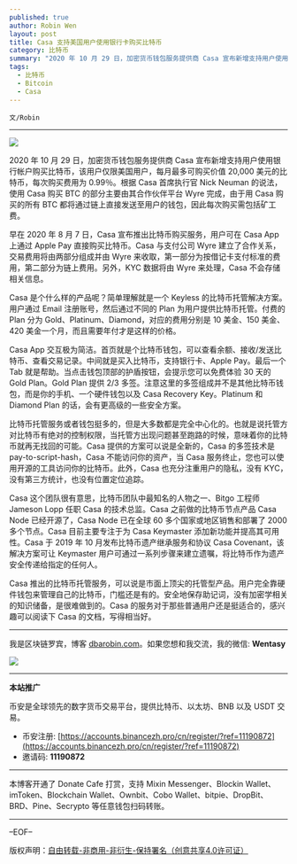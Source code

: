 ```yaml
---
published: true
author: Robin Wen
layout: post
title: Casa 支持美国用户使用银行卡购买比特币
category: 比特币
summary: "2020 年 10 月 29 日，加密货币钱包服务提供商 Casa 宣布新增支持用户使用银行帐户购买比特币，该用户仅限美国用户，每月最多可购买价值 20,000 美元的比特币，每次购买费用为 0.99％。根据 Casa 首席执行官 Nick Neuman 的说法，使用 Casa 购买 BTC 的部分主要由其合作伙伴平台 Wyre 完成，由于用 Casa 购买的所有 BTC 都将通过链上直接发送至用户的钱包，因此每次购买需包括矿工费。Casa 推出的比特币托管服务，可以说是市面上顶尖的托管型产品。用户完全靠硬件钱包来管理自己的比特币，门槛还是有的。安全地保存助记词，没有加密学相关的知识储备，是很难做到的。Casa 的服务对于那些普通用户还是挺适合的，感兴趣可以阅读下 Casa 的文档，写得相当好。"
tags:
  - 比特币
  - Bitcoin
  - Casa
---
```


`文/Robin`

***

![](https://cdn.dbarobin.com/p0pdws2.png)

2020 年 10 月 29 日，加密货币钱包服务提供商 Casa 宣布新增支持用户使用银行帐户购买比特币，该用户仅限美国用户，每月最多可购买价值 20,000 美元的比特币，每次购买费用为 0.99％。根据 Casa 首席执行官 Nick Neuman 的说法，使用 Casa 购买 BTC 的部分主要由其合作伙伴平台 Wyre 完成，由于用 Casa 购买的所有 BTC 都将通过链上直接发送至用户的钱包，因此每次购买需包括矿工费。

早在 2020 年 8 月 7 日，Casa 宣布推出比特币购买服务，用户可在 Casa App 上通过 Apple Pay 直接购买比特币。Casa 与支付公司 Wyre 建立了合作关系，交易费用将由两部分组成并由 Wyre 来收取，第一部分为按借记卡支付标准的费用，第二部分为链上费用。另外，KYC 数据将由 Wyre 来处理，Casa 不会存储相关信息。

Casa 是个什么样的产品呢？简单理解就是一个 Keyless 的比特币托管解决方案。用户通过 Email 注册账号，然后通过不同的 Plan 为用户提供比特币托管。付费的 Plan 分为 Gold、Platinum、Diamond，对应的费用分别是 10 美金、150 美金、420 美金一个月，而且需要年付才是这样的价格。

Casa App 交互极为简洁。首页就是个比特币钱包，可以查看余额、接收/发送比特币、查看交易记录。中间就是买入比特币，支持银行卡、Apple Pay。最后一个 Tab 就是帮助。当点击钱包顶部的护盾按钮，会提示您可以免费体验 30 天的 Gold Plan。Gold Plan 提供 2/3 多签。注意这里的多签组成并不是其他比特币钱包，而是你的手机、一个硬件钱包以及 Casa Recovery Key。Platinum 和 Diamond Plan 的话，会有更高级的一些安全方案。

比特币托管服务或者钱包挺多的，但是大多数都是完全中心化的。也就是说托管方对比特币有绝对的控制权限，当托管方出现问题甚至跑路的时候，意味着你的比特币就再无找回的可能。Casa 提供的方案可以说是全新的，Casa 的多签技术是 pay-to-script-hash，Casa 不能访问你的资产，当 Casa 服务终止，您也可以使用开源的工具访问你的比特币。此外，Casa 也充分注重用户的隐私，没有 KYC，没有第三方统计，也没有位置定位追踪。

Casa 这个团队很有意思，比特币团队中最知名的人物之一、Bitgo 工程师 Jameson Lopp 任职 Casa 的技术总监。Casa 之前做的比特币节点产品 Casa Node 已经开源了，Casa Node 已在全球 60 多个国家或地区销售和部署了 2000 多个节点。Casa 目前主要专注于为 Casa Keymaster 添加新功能并提高其可用性。Casa 于 2019 年 10 月发布比特币遗产继承服务和协议 Casa Covenant，该解决方案可让 Keymaster 用户可通过一系列步骤来建立遗嘱，将比特币作为遗产安全传递给指定的任何人。

Casa 推出的比特币托管服务，可以说是市面上顶尖的托管型产品。用户完全靠硬件钱包来管理自己的比特币，门槛还是有的。安全地保存助记词，没有加密学相关的知识储备，是很难做到的。Casa 的服务对于那些普通用户还是挺适合的，感兴趣可以阅读下 Casa 的文档，写得相当好。

***

我是区块链罗宾，博客 [dbarobin.com](https://dbarobin.com/)。如果您想和我交流，我的微信: **Wentasy**

![](https://cdn.dbarobin.com/v4yywe2.png)

***

**本站推广**

币安是全球领先的数字货币交易平台，提供比特币、以太坊、BNB 以及 USDT 交易。

* 币安注册: [https://accounts.binancezh.pro/cn/register/?ref=11190872](https://accounts.binancezh.pro/cn/register/?ref=11190872)
* 邀请码: **11190872**

***

本博客开通了 Donate Cafe 打赏，支持 Mixin Messenger、Blockin Wallet、imToken、Blockchain Wallet、Ownbit、Cobo Wallet、bitpie、DropBit、BRD、Pine、Secrypto 等任意钱包扫码转账。

<center>
    <div class="--donate-button"
         data-button-id="f8b9df0d-af9a-460d-8258-d3f435445075"
    ></div>
</center>

***

–EOF–

版权声明：[自由转载-非商用-非衍生-保持署名（创意共享4.0许可证）](http://creativecommons.org/licenses/by-nc-nd/4.0/deed.zh)
